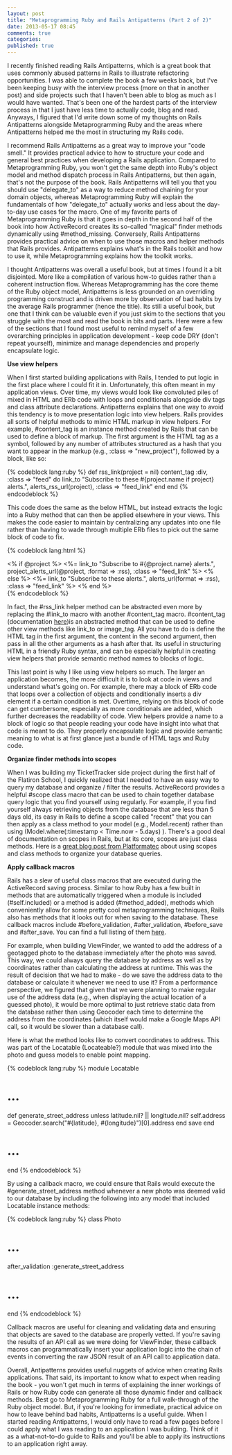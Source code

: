 ```yaml
---
layout: post
title: "Metaprogramming Ruby and Rails Antipatterns (Part 2 of 2)"
date: 2013-05-17 08:45
comments: true
categories: 
published: true
---
```


I recently finished reading Rails Antipatterns, which is a great book that uses commonly abused patterns in Rails to illustrate refactoring opportunities. I was able to complete the book a few weeks back, but I've been keeping busy with the interview process (more on that in another post) and side projects such that I haven't been able to blog as much as I would have wanted. That's been one of the hardest parts of the interview process in that I just have less time to actually code, blog and read. Anyways, I figured that I'd write down some of my thoughts on Rails Antipatterns alongside Metaprogramming Ruby and the areas where Antipatterns helped me the most in structuring my Rails code.

<!--more-->

I recommend Rails Antipatterns as a great way to improve your "code smell." It provides practical advice to how to structure your code and general best practices when developing a Rails application. Compared to Metaprogramming Ruby, you won't get the same depth into Ruby's object model and method dispatch process in Rails Antipatterns, but then again, that's not the purpose of the book. Rails Antipatterns will tell you that you should use "delegate_to" as a way to reduce method chaining for your domain objects, whereas Metaprogramming Ruby will explain the fundamentals of how "delegate_to" actually works and less about the day-to-day use cases for the macro. One of my favorite parts of Metaprogramming Ruby is that it goes in depth in the second half of the book into how ActiveRecord creates its so-called "magical" finder methods dynamically using #method_missing. Conversely, Rails Antipatterns provides practical advice on when to use those macros and helper methods that Rails provides. Antipatterns explains what's in the Rails toolkit and how to use it, while Metaprogramming explains how the toolkit works.

I thought Antipatterns was overall a useful book, but at times I found it a bit disjointed. More like a compilation of various how-to guides rather than a coherent instruction flow. Whereas Metaprogramming has the core theme of the Ruby object model, Antipatterns is less grounded on an overriding programming construct and is driven more by observation of bad habits by the average Rails programmer (hence the title). Its still a useful book, but one that I think can be valuable even if you just skim to the sections that you struggle with the most and read the book in bits and parts. Here were a few of the sections that I found most useful to remind myself of a few overarching principles in application development - keep code DRY (don't repeat yourself), minimize and manage dependencies and properly encapsulate logic.

<strong>Use view helpers</strong>

When I first started building applications with Rails, I tended to put logic in the first place where I could fit it in. Unfortunately, this often meant in my application views. Over time, my views would look like convoluted piles of mixed in HTML and ERb code with loops and conditionals alongside div tags and class attribute declarations. Antipatterns explains that one way to avoid this tendency is to move presentation logic into view helpers. Rails provides all sorts of helpful methods to mimic HTML markup in view helpers. For example, #content_tag is an instance method created by Rails that can be used to define a block of markup. The first argument is the HTML tag as a symbol, followed by any number of attributes structured as a hash that you want to appear in the markup (e.g., :class => "new_project"), followed by a block, like so:

{% codeblock lang:ruby %}
def rss_link(project = nil) 
  content_tag :div, :class => "feed" do
    link_to "Subscribe to these #{project.name if project} alerts.",
            alerts_rss_url(project),
            :class => "feed_link"
  end 
end
{% endcodeblock %}

This code does the same as the below HTML, but instead extracts the logic into a Ruby method that can then be applied elsewhere in your views. This makes the code easier to maintain by centralizing any updates into one file rather than having to wade through multiple ERb files to pick out the same block of code to fix.

{% codeblock lang:html %}
<div class="feed"> 
  <% if @project %>
    <%= link_to "Subscribe to #{@project.name} alerts.", project_alerts_url(@project, :format => :rss), :class => "feed_link" %>
  <% else %>
    <%= link_to "Subscribe to these alerts.",
    alerts_url(format => :rss), :class => "feed_link" %>
  <% end %> 
</div>
{% endcodeblock %}

In fact, the #rss_link helper method can be abstracted even more by replacing the #link_to macro with another #content_tag macro. #content_tag (documentation <a href="http://apidock.com/rails/ActionView/Helpers/TagHelper/content_tag" target="_blank">here</a>)is an abstracted method that can be used to define other view methods like link_to or image_tag. All you have to do is define the HTML tag in the first argument, the content in the second argument, then pass in all the other arguments as a hash after that. Its useful in structuring HTML in a friendly Ruby syntax, and can be especially helpful in creating view helpers that provide semantic method names to blocks of logic.

This last point is why I like using view helpers so much. The larger an application becomes, the more difficult it is to look at code in views and understand what's going on. For example, there may a block of ERb code that loops over a collection of objects and conditionally inserts a div element if a certain condition is met. Overtime, relying on this block of code can get cumbersome, especially as more conditionals are added, which further decreases the readability of code. View helpers provide a name to a block of logic so that people reading your code have insight into what that code is meant to do. They properly encapsulate logic and provide semantic meaning to what is at first glance just a bundle of HTML tags and Ruby code.
 
<strong>Organize finder methods into scopes</strong>

When I was building my TicketTracker side project during the first half of the Flatiron School, I quickly realized that I needed to have an easy way to query my database and organize / filter the results. ActiveRecord provides a helpful #scope class macro that can be used to chain together database query logic that you find yourself using regularly. For example, if you find yourself always retrieving objects from the database that are less than 5 days old, its easy in Rails to define a scope called "recent" that you can then apply as a class method to your model (e.g., Model.recent) rather than using (Model.where(:timestamp < Time.now - 5.days) ). There's a good deal of documentation on scopes in Rails, but at its core, scopes are just class methods. Here is a <a href="http://blog.plataformatec.com.br/2013/02/active-record-scopes-vs-class-methods/" target="_blank">great blog post from Platformatec</a> about using scopes and class methods to organize your database queries.

<strong>Apply callback macros</strong>

Rails has a slew of useful class macros that are executed during the ActiveRecord saving process. Similar to how Ruby has a few built in methods that are automatically triggered when a module is included (#self.included) or a method is added (#method_added), methods which conveniently allow for some pretty cool metaprogramming techniques, Rails also has methods that it looks out for when saving to the database. These callback macros include #before_validation, #after_validation, #before_save and #after_save. You can find a full listing of them <a href="http://api.rubyonrails.org/classes/ActiveRecord/Callbacks.html" target="_blank">here</a>.

For example, when building ViewFinder, we wanted to add the address of a  geotagged photo to the database immediately after the photo was saved. This way, we could always query the database by address as well as by coordinates rather than calculating the address at runtime. This was the result of decision that we had to make - do we save the address data to the database or calculate it whenever we need to use it? From a performance perspective, we figured that given that we were planning to make regular use of the address data (e.g., when displaying the actual location of a guessed photo), it would be more optimal to just retrieve static data from the database rather than using Geocoder each time to determine the address from the coordinates (which itself would make a Google Maps API call, so it would be slower than a database call).

Here is what the method looks like to convert coordinates to address. This was part of the Locatable (Locateable?) module that was mixed into the photo and guess models to enable point mapping.

{% codeblock lang:ruby %}
module Locatable
  # ...
  def generate_street_address
    unless latitude.nil? || longitude.nil?
      self.address = Geocoder.search("#{latitude}, #{longitude}")[0].address
    end
    save
  end
  # ...
end
{% endcodeblock %}

By using a callback macro, we could ensure that Rails would execute the #generate_street_address method whenever a new photo was deemed valid to our database by including the following into any model that included Locatable instance methods:

{% codeblock lang:ruby %}
class Photo
  # ...
  after_validation :generate_street_address
  # ...
end
{% endcodeblock %}

Callback macros are useful for cleaning and validating data and ensuring that objects are saved to the database are properly vetted. If you're saving the results of an API call as we were doing for ViewFinder, these callback macros can programmatically insert your application logic into the chain of events in converting the raw JSON result of an API call to application data.

Overall, Antipatterns provides useful nuggets of advice when creating Rails applications. That said, its important to know what to expect when reading the book - you won't get much in terms of explaining the inner workings of Rails or how Ruby code can generate all those dynamic finder and callback methods. Best go to Metaprogramming Ruby for a full walk-through of the Ruby object model. But, if you're looking for immediate, practical advice on how to leave behind bad habits, Antipatterns is a useful guide. When I started reading Antipatterns, I would only have to read a few pages before I could apply what I was reading to an application I was building. Think of it as a what-not-to-do guide to Rails and you'll be able to apply its instructions to an application right away.

